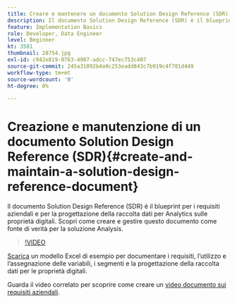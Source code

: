 ```yaml
---
title: Creare e mantenere un documento Solution Design Reference (SDR)
description: Il documento Solution Design Reference (SDR) è il blueprint per i requisiti aziendali, le assegnazioni delle variabili, le definizioni dei segmenti e la progettazione della raccolta dati per Analytics sulle proprietà digitali.
feature: Implementation Basics
role: Developer, Data Engineer
level: Beginner
kt: 3581
thumbnail: 28754.jpg
exl-id: c942e819-0763-4907-adcc-747ec753c407
source-git-commit: 245a31092b4a9c253eadd843c7b919c4f701d449
workflow-type: tm+mt
source-wordcount: '0'
ht-degree: 0%

---
```


# Creazione e manutenzione di un documento Solution Design Reference (SDR){#create-and-maintain-a-solution-design-reference-document}

Il documento Solution Design Reference (SDR) è il blueprint per i requisiti aziendali e per la progettazione della raccolta dati per Analytics sulle proprietà digitali. Scopri come creare e gestire questo documento come fonte di verità per la soluzione Analysis.

>[!VIDEO](https://video.tv.adobe.com/v/37364/?quality=12&learn=on&captions=ita)

[Scarica](assets/aa_en_BRD_SDR_template.xlsx) un modello Excel di esempio per documentare i requisiti, l’utilizzo e l’assegnazione delle variabili, i segmenti e la progettazione della raccolta dati per le proprietà digitali.

Guarda il video correlato per scoprire come creare un [video documento sui requisiti aziendali](creating-a-business-requirements-document.md).

